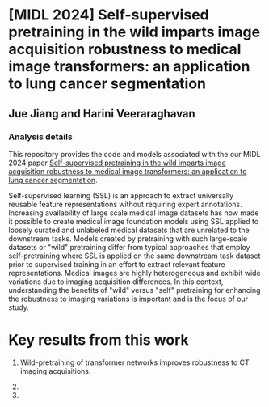 # [MIDL 2024] Self-supervised pretraining in the wild imparts image acquisition robustness to medical image transformers: an application to lung cancer segmentation
## Jue Jiang and Harini Veeraraghavan

### Analysis details
This repository provides the code and models associated with the our MIDL 2024 paper [Self-supervised pretraining in the wild imparts image acquisition robustness to medical image transformers: an application to lung cancer segmentation](https://openreview.net/pdf?id=G9Te2IevNm). 

Self-supervised learning (SSL) is an approach to extract universally reusable feature representations without requiring expert annotations. Increasing availability of large scale medical image datasets has now made it possible to create medical image foundation models using SSL applied to loosely curated and unlabeled medical datasets that are unrelated to the downstream tasks. Models created by pretraining with such large-scale datasets or "wild" pretraining differ from typical approaches that employ self-pretraining where SSL is applied on the same downstream task dataset prior to supervised training in an effort to extract relevant feature representations. Medical images are highly heterogeneous and exhibit wide variations due to imaging acquisition differences. In this context, understanding the benefits of "wild" versus "self" pretraining for enhancing the robustness to imaging variations is important and is the focus of our study. 

# Key results from this work

1. Wild-pretraining of transformer networks improves robustness to CT imaging acquisitions.

2. 
3. 


